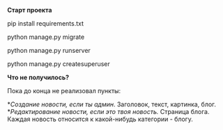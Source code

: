 **Старт проекта**

pip install requirements.txt

python manage.py migrate

python manage.py runserver

python manage.py createsuperuser

**Что не получилось?**

Пока до конца не реализовал пункты:

**Создание новости, если ты админ*. Заголовок, текст, картинка, блог.
**Редактирование новости, если это твоя новость.*
Страница блога. Каждая новость относится к какой-нибудь категории - блогу.